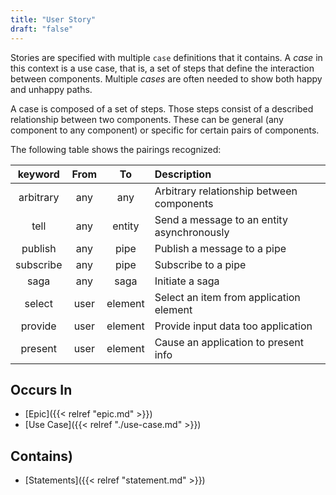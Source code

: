 ```yaml
---
title: "User Story"
draft: "false"
---
```


Stories are specified with multiple `case` definitions that it contains. A 
*case* in this context is a use case, that is, a set of steps that define 
the interaction between components. Multiple *cases* are often needed to 
show both happy and unhappy paths.

A case is composed of a set of steps. Those steps consist of a described 
relationship between two components. These can be general (any component to 
any component) or specific for certain pairs of components. 

The following table shows the pairings recognized:

|  keyword  | From  |   To    | Description                                 |
|:---------:|:-----:|:-------:|:--------------------------------------------|
| arbitrary |  any  |   any   | Arbitrary relationship between components   |
|   tell    |  any  | entity  | Send a message to an entity asynchronously  |
|  publish  |  any  |  pipe   | Publish a message to a pipe                 |
| subscribe |  any  |  pipe   | Subscribe to a pipe                         |
|   saga    |  any  |  saga   | Initiate a saga                             |
|  select   | user | element | Select an item from application element     |
|  provide  | user | element | Provide input data too application          |
|  present  | user | element | Cause an application to present info        |
 

## Occurs In
* [Epic]({{< relref "epic.md" >}})
* [Use Case]({{< relref "./use-case.md" >}})

## Contains)
* [Statements]({{< relref "statement.md" >}})

